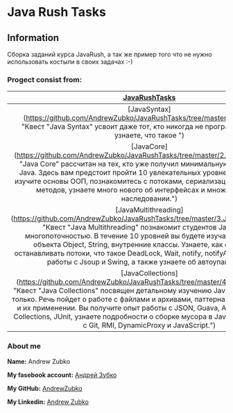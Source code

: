 # Java Rush Tasks
## Information
Сборка заданий курса JavaRush, а так же пример того что не нужно использовать костыли в своих задачах :-)

### Progect consist from:
|[JavaRushTasks](https://github.com/AndrewZubko/JavaRushTasks)|
|:-------------------:|
|[JavaSyntax](https://github.com/AndrewZubko/JavaRushTasks/tree/master/1.JavaSyntax/ "Квест "Java Syntax" усвоит даже тот, кто никогда не программировал. Вы узнаете, что такое ")|
|[JavaCore](https://github.com/AndrewZubko/JavaRushTasks/tree/master/2.JavaCore/ "Квест "Java Core" рассчитан на тех, кто уже получил минимальную подготовку по Java. Здесь вам предстоит пройти 10 увлекательных уровней, в которых вы изучите основы ООП, познакомитесь с потоками, сериализацией, перегрузкой методов, узнаете много нового об интерфейсах и множественном наследовании.")|
|[JavaMultithreading](https://github.com/AndrewZubko/JavaRushTasks/tree/master/3.JavaMultithreading/ "Квест "Java Multithreading" познакомит студентов JavaRush с многопоточностью. В течение 10 уровней вы будете изучать устройство объекта Object, String, внутренние классы. Узнаете, как создавать и останавливать потоки, что такое DeadLock, Wait, notify, notifyAll, получите опыт работы с Jsoup и Swing, а также узнаете об автоупаковке.")|
|[JavaCollections](https://github.com/AndrewZubko/JavaRushTasks/tree/master/4.JavaCollections/ "Квест "Java Collections" посвящен детальному изучению Java-коллекций и не только. Речь пойдет о работе с файлами и архивами, паттернах проектирования и их применении. Вы получите опыт работы с JSON, Guava, Apache Commons Collections, JUnit, узнаете подробности о сборке мусора в Java, познакомитесь с Git, RMI, DynamicProxy и JavaScript.")|

### About me
__Name:__ Andrew Zubko

__My fasebook account:__ [Андрей Зубко](https://www.facebook.com/profile.php?id=100007566163163 "Андрей Зубко")

__My GitHub:__ [AndrewZubko](https://github.com/AndrewZubko)

__My Linkedin:__ [Andrew Zubko](https://www.linkedin.com/in/andrew-zubko-5aa7021b3/)
